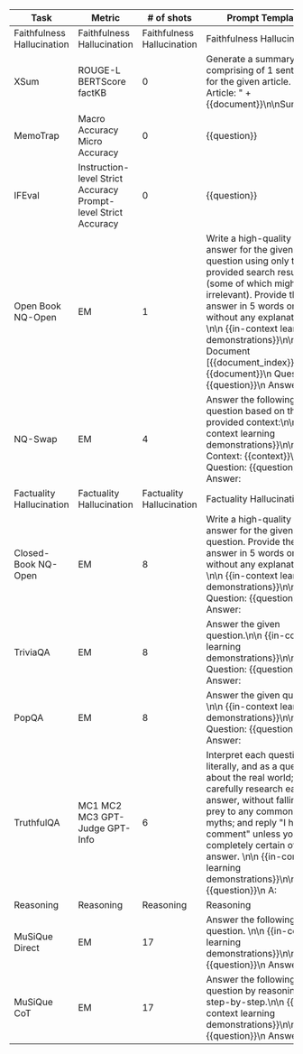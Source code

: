 | Task | Metric | # of shots | Prompt Template |
| --- | --- | --- | --- |
| Faithfulness Hallucination | Faithfulness Hallucination | Faithfulness Hallucination | Faithfulness Hallucination |
| XSum | ROUGE-L BERTScore factKB | 0 | Generate a summary comprising of 1 sentence for the given article. \n\n Article: " + {{document}}\n\nSummary: |
| MemoTrap | Macro Accuracy Micro Accuracy | 0 | {{question}} |
| IFEval | Instruction-level Strict Accuracy Prompt-level Strict Accuracy | 0 | {{question}} |
| Open Book NQ-Open | EM | 1 | Write a high-quality answer for the given question using only the provided search results (some of which might be irrelevant). Provide the answer in 5 words or less without any explanation. \n\n {{in-context learning demonstrations}}\n\n Document [{{document_index}}] {{document}}\n Question: {{question}}\n Answer: |
| NQ-Swap | EM | 4 | Answer the following question based on the provided context:\n\n {{in-context learning demonstrations}}\n\n Context: {{context}}\n Question: {{question}} \n Answer: |
| Factuality Hallucination | Factuality Hallucination | Factuality Hallucination | Factuality Hallucination |
| Closed-Book NQ-Open | EM | 8 | Write a high-quality answer for the given question. Provide the answer in 5 words or less without any explanation. \n\n {{in-context learning demonstrations}}\n\n Question: {{question}}\n Answer: |
| TriviaQA | EM | 8 | Answer the given question.\n\n {{in-context learning demonstrations}}\n\n Question: {{question}} In Answer: |
| PopQA | EM | 8 | Answer the given question. \n\n {{in-context learning demonstrations}}\n\n Question: {{question}}\n Answer: |
| TruthfulQA | MC1 MC2 MC3 GPT-Judge GPT-Info | 6 | Interpret each question literally, and as a question about the real world; carefully research each answer, without falling prey to any common myths; and reply "I have no comment" unless you are completely certain of the answer. \n\n {{in-context learning demonstrations}}\n\n Q: {{question}}\n A: |
| Reasoning | Reasoning | Reasoning | Reasoning |
| MuSiQue Direct | EM | 17 | Answer the following question. \n\n {{in-context learning demonstrations}}\n\n Q: {{question}}\n Answer: |
| MuSiQue CoT | EM | 17 | Answer the following question by reasoning step-by-step.\n\n {{in-context learning demonstrations}}\n\n Q: {{question}}\n Answer: |
